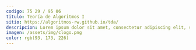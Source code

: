```yaml
---
codigo: 75 29 / 95 06
titulo: Teoría de Algoritmos I
sitio: https://algoritmos-rw.github.io/tda/
descripcion: Lorem ipsum dolor sit amet, consectetur adipiscing elit, sed do eiusmod tempor incididunt ut labore et dolore magna aliqua
imagen: /assets/img/clogo.png
color: rgb(93, 173, 226)
---
```

